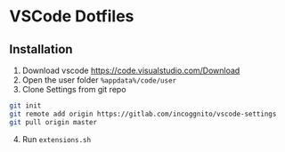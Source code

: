 # VSCode Dotfiles

## Installation

1. Download vscode https://code.visualstudio.com/Download
2. Open the user folder `%appdata%/code/user`
3. Clone Settings from git repo

```sh
git init
git remote add origin https://gitlab.com/incoggnito/vscode-settings
git pull origin master
```

4. Run `extensions.sh` 
